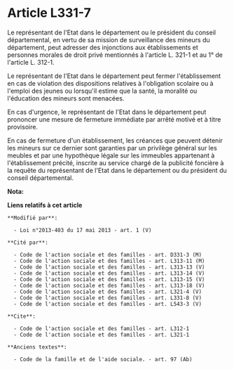 # Article L331-7

Le représentant de l'Etat dans le département ou le président du conseil départemental, en vertu de sa mission de
surveillance des mineurs du département, peut adresser des injonctions aux établissements et personnes morales de droit privé
mentionnés à l'article L. 321-1 et au 1° de l'article L. 312-1. 

Le représentant de l'Etat dans le département peut fermer l'établissement en cas de violation des dispositions relatives à
l'obligation scolaire ou à l'emploi des jeunes ou lorsqu'il estime que la santé, la moralité ou l'éducation des mineurs sont
menacées. 

En cas d'urgence, le représentant de l'Etat dans le département peut prononcer une mesure de fermeture immédiate par arrêté
motivé et à titre provisoire. 

En cas de fermeture d'un établissement, les créances que peuvent détenir les mineurs sur ce dernier sont garanties par un
privilège général sur les meubles et par une hypothèque légale sur les immeubles appartenant à l'établissement précité,
inscrite au service chargé de la publicité foncière à la requête du représentant de l'Etat dans le département ou du
président du conseil départemental.

**Nota:**



**Liens relatifs à cet article**

	**Modifié par**:

	  - Loi n°2013-403 du 17 mai 2013 - art. 1 (V)

	**Cité par**:

	  - Code de l'action sociale et des familles - art. D331-3 (M)
	  - Code de l'action sociale et des familles - art. L313-11 (M)
	  - Code de l'action sociale et des familles - art. L313-13 (V)
	  - Code de l'action sociale et des familles - art. L313-14 (V)
	  - Code de l'action sociale et des familles - art. L313-15 (V)
	  - Code de l'action sociale et des familles - art. L313-18 (V)
	  - Code de l'action sociale et des familles - art. L321-4 (V)
	  - Code de l'action sociale et des familles - art. L331-8 (V)
	  - Code de l'action sociale et des familles - art. L543-3 (V)

	**Cite**:

	  - Code de l'action sociale et des familles - art. L312-1
	  - Code de l'action sociale et des familles - art. L321-1

	**Anciens textes**:

	  - Code de la famille et de l'aide sociale. - art. 97 (Ab)
